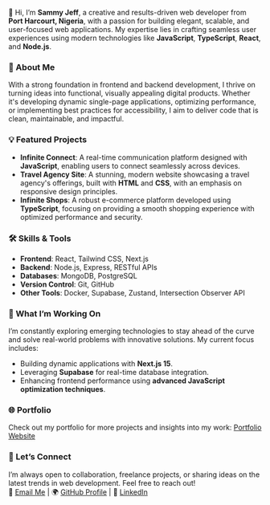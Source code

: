 👋 Hi, I’m **Sammy Jeff**, a creative and results-driven web developer from **Port Harcourt, Nigeria**, with a passion for building elegant, scalable, and user-focused web applications. My expertise lies in crafting seamless user experiences using modern technologies like **JavaScript**, **TypeScript**, **React**, and **Node.js**.  

### 🌟 About Me  
With a strong foundation in frontend and backend development, I thrive on turning ideas into functional, visually appealing digital products. Whether it's developing dynamic single-page applications, optimizing performance, or implementing best practices for accessibility, I aim to deliver code that is clean, maintainable, and impactful.  

### 💡 Featured Projects  
- **Infinite Connect**: A real-time communication platform designed with **JavaScript**, enabling users to connect seamlessly across devices.  
- **Travel Agency Site**: A stunning, modern website showcasing a travel agency's offerings, built with **HTML** and **CSS**, with an emphasis on responsive design principles.  
- **Infinite Shops**: A robust e-commerce platform developed using **TypeScript**, focusing on providing a smooth shopping experience with optimized performance and security.  

### 🛠️ Skills & Tools  
- **Frontend**: React, Tailwind CSS, Next.js  
- **Backend**: Node.js, Express, RESTful APIs  
- **Databases**: MongoDB, PostgreSQL  
- **Version Control**: Git, GitHub  
- **Other Tools**: Docker, Supabase, Zustand, Intersection Observer API  

### 🚀 What I’m Working On  
I’m constantly exploring emerging technologies to stay ahead of the curve and solve real-world problems with innovative solutions. My current focus includes:  
- Building dynamic applications with **Next.js 15**.  
- Leveraging **Supabase** for real-time database integration.  
- Enhancing frontend performance using **advanced JavaScript optimization techniques**.  

### 🌐 Portfolio  
Check out my portfolio for more projects and insights into my work: [Portfolio Website](https://sams-frontend-portfolio.vercel.app/)  

### 💬 Let’s Connect  
I’m always open to collaboration, freelance projects, or sharing ideas on the latest trends in web development. Feel free to reach out!  
📧 [Email Me](mailto:youremail@example.com) | 🌍 [GitHub Profile](https://github.com/sammy-jeff) | 💼 [LinkedIn](https://linkedin.com/in/your-link)  
